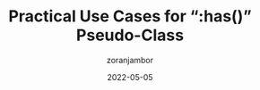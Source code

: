 ---
author: zoranjambor
date: 2022-05-05
permalink: false
publisher: cssweekly
tags:
  - videos
  - css
  - selectors
target_url: https://www.youtube.com/watch?v=ljD_ENTYuB8
title: "Practical Use Cases for “:has()” Pseudo-Class"
---